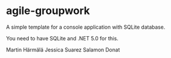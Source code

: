 # agile-groupwork

A simple template for a console application with SQLite database.

You need to have SQLite and .NET 5.0 for this.

Martin Härmälä
Jessica Suarez
Salamon Donat
